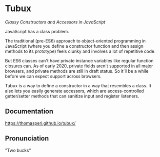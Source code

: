 # Tubux
*Classy Constructors and Accessors in JavaScript*

JavaScript has a class problem.

The traditional (pre-ES6) approach to object-oriented programming in JavaScript (where you define a constructor function and then assign methods to its prototype) feels clunky and involves a lot of repetitive code.

But ES6 classes can't have private instance variables like regular function closures can. As of early 2020, private fields aren't supported in all major browsers, and private methods are still in draft status. So it'll be a while before we can expect support across browsers.

Tubux is a way to define a constructor in a way that resembles a class. It also lets you easily generate accessors, which are access-controlled getter/setter methods that can sanitize input and register listeners.

## Documentation
https://thomasperi.github.io/tubux/

## Pronunciation
"Two bucks"
